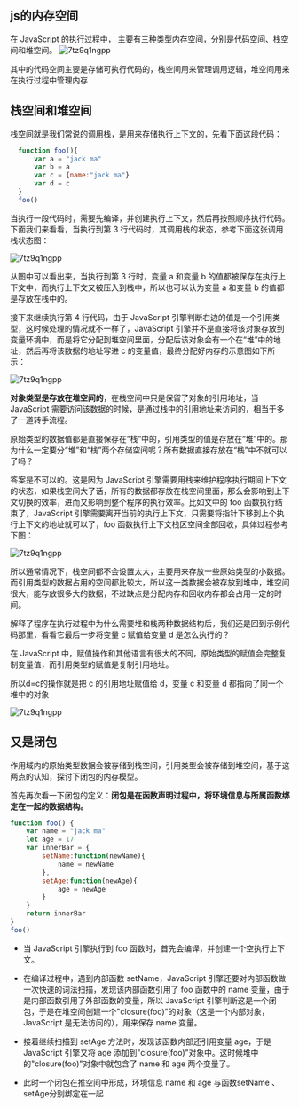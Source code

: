 ## js的内存空间

在 JavaScript 的执行过程中， 主要有三种类型内存空间，分别是代码空间、栈空间和堆空间。
![7tz9q1ngpp](assets/4.png)

其中的代码空间主要是存储可执行代码的，栈空间用来管理调用逻辑，堆空间用来在执行过程中管理内存

## 栈空间和堆空间

栈空间就是我们常说的调用栈，是用来存储执行上下文的，先看下面这段代码：
```js
  function foo(){
      var a = "jack ma"
      var b = a
      var c = {name:"jack ma"}
      var d = c
  }
  foo()
```
当执行一段代码时，需要先编译，并创建执行上下文，然后再按照顺序执行代码。下面我们来看看，当执行到第 3 行代码时，其调用栈的状态，参考下面这张调用栈状态图：

![7tz9q1ngpp](assets/5.png)

从图中可以看出来，当执行到第 3 行时，变量 a 和变量 b 的值都被保存在执行上下文中，而执行上下文又被压入到栈中，所以也可以认为变量 a 和变量 b 的值都是存放在栈中的。

接下来继续执行第 4 行代码，由于 JavaScript 引擎判断右边的值是一个引用类型，这时候处理的情况就不一样了，JavaScript 引擎并不是直接将该对象存放到变量环境中，而是将它分配到堆空间里面，分配后该对象会有一个在“堆”中的地址，然后再将该数据的地址写进 c 的变量值，最终分配好内存的示意图如下所示：

![7tz9q1ngpp](assets/6.png)


**对象类型是存放在堆空间的**，在栈空间中只是保留了对象的引用地址，当 JavaScript 需要访问该数据的时候，是通过栈中的引用地址来访问的，相当于多了一道转手流程。

原始类型的数据值都是直接保存在“栈”中的，引用类型的值是存放在“堆”中的。那为什么一定要分“堆”和“栈”两个存储空间呢？所有数据直接存放在“栈”中不就可以了吗？

答案是不可以的。这是因为 JavaScript 引擎需要用栈来维护程序执行期间上下文的状态，如果栈空间大了话，所有的数据都存放在栈空间里面，那么会影响到上下文切换的效率，进而又影响到整个程序的执行效率。比如文中的 foo 函数执行结束了，JavaScript 引擎需要离开当前的执行上下文，只需要将指针下移到上个执行上下文的地址就可以了，foo 函数执行上下文栈区空间全部回收，具体过程参考下图：

![7tz9q1ngpp](assets/7.png)


所以通常情况下，栈空间都不会设置太大，主要用来存放一些原始类型的小数据。而引用类型的数据占用的空间都比较大，所以这一类数据会被存放到堆中，堆空间很大，能存放很多大的数据，不过缺点是分配内存和回收内存都会占用一定的时间。

解释了程序在执行过程中为什么需要堆和栈两种数据结构后，我们还是回到示例代码那里，看看它最后一步将变量 c 赋值给变量 d 是怎么执行的？

在 JavaScript 中，赋值操作和其他语言有很大的不同，原始类型的赋值会完整复制变量值，而引用类型的赋值是复制引用地址。

所以d=c的操作就是把 c 的引用地址赋值给 d，变量 c 和变量 d 都指向了同一个堆中的对象

![7tz9q1ngpp](assets/8.png)


## 又是闭包
作用域内的原始类型数据会被存储到栈空间，引用类型会被存储到堆空间，基于这两点的认知，探讨下闭包的内存模型。

首先再次看一下闭包的定义：**闭包是在函数声明过程中，将环境信息与所属函数绑定在一起的数据结构。**

```js
function foo() {
    var name = "jack ma"
    let age = 17
    var innerBar = { 
        setName:function(newName){
            name = newName
        },
        setAge:function(newAge){
            age = newAge
        }
    }
    return innerBar
}
foo()
```

* 当 JavaScript 引擎执行到 foo 函数时，首先会编译，并创建一个空执行上下文。

* 在编译过程中，遇到内部函数 setName，JavaScript 引擎还要对内部函数做一次快速的词法扫描，发现该内部函数引用了 foo 函数中的 name 变量，由于是内部函数引用了外部函数的变量，所以 JavaScript 引擎判断这是一个闭包，于是在堆空间创建一个"closure(foo)"的对象（这是一个内部对象，JavaScript 是无法访问的），用来保存 name 变量。

* 接着继续扫描到 setAge 方法时，发现该函数内部还引用变量 age，于是 JavaScript 引擎又将 age 添加到"closure(foo)"对象中。这时候堆中的"closure(foo)"对象中就包含了 name 和 age 两个变量了。

* 此时一个闭包在推空间中形成，环境信息 name 和 age 与函数setName 、setAge分别绑定在一起